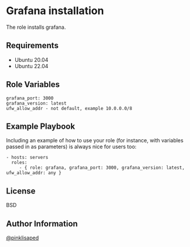 Grafana installation
=========

The role installs grafana.

Requirements
------------

- Ubuntu 20.04
- Ubuntu 22.04

Role Variables
--------------

```
grafana_port: 3000
grafana_version: latest
ufw_allow_addr - not default, example 10.0.0.0/8
```


Example Playbook
----------------

Including an example of how to use your role (for instance, with variables passed in as parameters) is always nice for users too:

    - hosts: servers
      roles:
         - { role: grafana, grafana_port: 3000, grafana_version: latest, ufw_allow_addr: any }

License
-------

BSD

Author Information
------------------

[@pinklisaped](https://github.com/pinklisaped)
